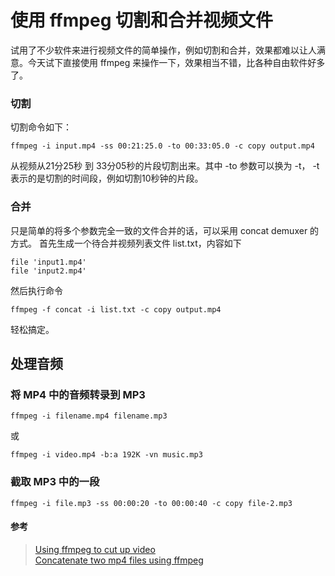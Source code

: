 # 使用 ffmpeg 切割和合并视频文件

试用了不少软件来进行视频文件的简单操作，例如切割和合并，效果都难以让人满意。今天试下直接使用 ffmpeg 来操作一下，效果相当不错，比各种自由软件好多了。

### 切割
切割命令如下：
```
ffmpeg -i input.mp4 -ss 00:21:25.0 -to 00:33:05.0 -c copy output.mp4
```
从视频从21分25秒 到 33分05秒的片段切割出来。其中 -to 参数可以换为 -t， -t表示的是切割的时间段，例如切割10秒钟的片段。

### 合并
只是简单的将多个参数完全一致的文件合并的话，可以采用 concat demuxer 的方式。
首先生成一个待合并视频列表文件 list.txt，内容如下
```
file 'input1.mp4'
file 'input2.mp4'
```
然后执行命令
```
ffmpeg -f concat -i list.txt -c copy output.mp4
```
轻松搞定。

## 处理音频

### 将 MP4 中的音频转录到 MP3

```
ffmpeg -i filename.mp4 filename.mp3
```
或
```
ffmpeg -i video.mp4 -b:a 192K -vn music.mp3
```

### 截取 MP3 中的一段

```
ffmpeg -i file.mp3 -ss 00:00:20 -to 00:00:40 -c copy file-2.mp3
```

#### 参考
> [Using ffmpeg to cut up video](https://superuser.com/questions/138331/using-ffmpeg-to-cut-up-video)  
> [Concatenate two mp4 files using ffmpeg](https://stackoverflow.com/questions/7333232/concatenate-two-mp4-files-using-ffmpeg)